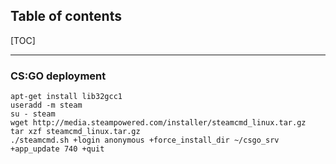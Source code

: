 ## Table of contents

[TOC]

****************************************

### CS:GO deployment
    apt-get install lib32gcc1
    useradd -m steam
    su - steam
    wget http://media.steampowered.com/installer/steamcmd_linux.tar.gz
    tar xzf steamcmd_linux.tar.gz
    ./steamcmd.sh +login anonymous +force_install_dir ~/csgo_srv +app_update 740 +quit